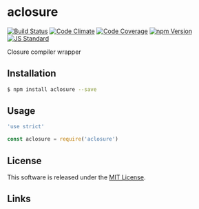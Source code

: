 aclosure
==========

<!---
This file is generated by ape-tmpl. Do not update manually.
--->

<!-- Badge Start -->
<a name="badges"></a>

[![Build Status][bd_travis_shield_url]][bd_travis_url]
[![Code Climate][bd_codeclimate_shield_url]][bd_codeclimate_url]
[![Code Coverage][bd_codeclimate_coverage_shield_url]][bd_codeclimate_url]
[![npm Version][bd_npm_shield_url]][bd_npm_url]
[![JS Standard][bd_standard_shield_url]][bd_standard_url]

[bd_repo_url]: https://github.com/a-labo/aclosure
[bd_travis_url]: http://travis-ci.org/a-labo/aclosure
[bd_travis_shield_url]: http://img.shields.io/travis/a-labo/aclosure.svg?style=flat
[bd_travis_com_url]: http://travis-ci.com/a-labo/aclosure
[bd_travis_com_shield_url]: https://api.travis-ci.com/a-labo/aclosure.svg?token=
[bd_license_url]: https://github.com/a-labo/aclosure/blob/master/LICENSE
[bd_codeclimate_url]: http://codeclimate.com/github/a-labo/aclosure
[bd_codeclimate_shield_url]: http://img.shields.io/codeclimate/github/a-labo/aclosure.svg?style=flat
[bd_codeclimate_coverage_shield_url]: http://img.shields.io/codeclimate/coverage/github/a-labo/aclosure.svg?style=flat
[bd_gemnasium_url]: https://gemnasium.com/a-labo/aclosure
[bd_gemnasium_shield_url]: https://gemnasium.com/a-labo/aclosure.svg
[bd_npm_url]: http://www.npmjs.org/package/aclosure
[bd_npm_shield_url]: http://img.shields.io/npm/v/aclosure.svg?style=flat
[bd_standard_url]: http://standardjs.com/
[bd_standard_shield_url]: https://img.shields.io/badge/code%20style-standard-brightgreen.svg

<!-- Badge End -->


<!-- Description Start -->
<a name="description"></a>

Closure compiler wrapper

<!-- Description End -->


<!-- Overview Start -->
<a name="overview"></a>



<!-- Overview End -->


<!-- Sections Start -->
<a name="sections"></a>

<!-- Section from "doc/guides/01.Installation.md.hbs" Start -->

<a name="section-doc-guides-01-installation-md"></a>

Installation
-----

```bash
$ npm install aclosure --save
```


<!-- Section from "doc/guides/01.Installation.md.hbs" End -->

<!-- Section from "doc/guides/02.Usage.md.hbs" Start -->

<a name="section-doc-guides-02-usage-md"></a>

Usage
---------

```javascript
'use strict'

const aclosure = require('aclosure')

```


<!-- Section from "doc/guides/02.Usage.md.hbs" End -->


<!-- Sections Start -->


<!-- LICENSE Start -->
<a name="license"></a>

License
-------
This software is released under the [MIT License](https://github.com/a-labo/aclosure/blob/master/LICENSE).

<!-- LICENSE End -->


<!-- Links Start -->
<a name="links"></a>

Links
------



<!-- Links End -->
